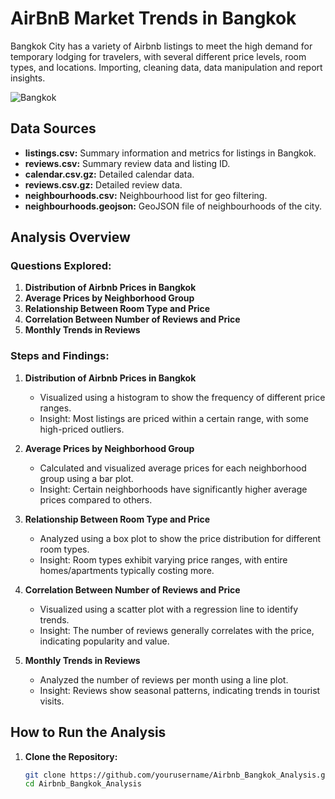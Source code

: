 # AirBnB Market Trends in Bangkok
Bangkok City has a variety of Airbnb listings to meet the high demand for temporary lodging for travelers, with several different price levels, room types, and locations.  Importing, cleaning data, data manipulation and report insights.

![Bangkok]([http://url/to/img.png](https://dynamic-media-cdn.tripadvisor.com/media/photo-o/2b/4c/88/5b/caption.jpg?w=1200&h=-1&s=1&cx=1920&cy=1080&chk=v1_deaaf3fa64856c454c3e))

## Data Sources

- **listings.csv:** Summary information and metrics for listings in Bangkok.
- **reviews.csv:** Summary review data and listing ID.
- **calendar.csv.gz:** Detailed calendar data.
- **reviews.csv.gz:** Detailed review data.
- **neighbourhoods.csv:** Neighbourhood list for geo filtering.
- **neighbourhoods.geojson:** GeoJSON file of neighbourhoods of the city.

## Analysis Overview

### Questions Explored:

1. **Distribution of Airbnb Prices in Bangkok**
2. **Average Prices by Neighborhood Group**
3. **Relationship Between Room Type and Price**
4. **Correlation Between Number of Reviews and Price**
5. **Monthly Trends in Reviews**

### Steps and Findings:

1. **Distribution of Airbnb Prices in Bangkok**
   - Visualized using a histogram to show the frequency of different price ranges.
   - Insight: Most listings are priced within a certain range, with some high-priced outliers.

2. **Average Prices by Neighborhood Group**
   - Calculated and visualized average prices for each neighborhood group using a bar plot.
   - Insight: Certain neighborhoods have significantly higher average prices compared to others.

3. **Relationship Between Room Type and Price**
   - Analyzed using a box plot to show the price distribution for different room types.
   - Insight: Room types exhibit varying price ranges, with entire homes/apartments typically costing more.

4. **Correlation Between Number of Reviews and Price**
   - Visualized using a scatter plot with a regression line to identify trends.
   - Insight: The number of reviews generally correlates with the price, indicating popularity and value.

5. **Monthly Trends in Reviews**
   - Analyzed the number of reviews per month using a line plot.
   - Insight: Reviews show seasonal patterns, indicating trends in tourist visits.

## How to Run the Analysis

1. **Clone the Repository:**
   ```bash
   git clone https://github.com/yourusername/Airbnb_Bangkok_Analysis.git
   cd Airbnb_Bangkok_Analysis
